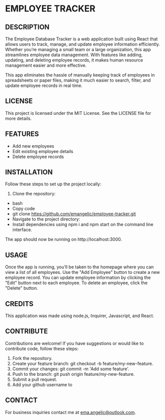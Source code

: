 # EMPLOYEE TRACKER

## DESCRIPTION

The Employee Database Tracker is a web application built using React that allows users to track, manage, and update employee information efficiently. Whether you’re managing a small team or a large organization, this app streamlines employee data management. With features like adding, updating, and deleting employee records, it makes human resource management easier and more effective.

This app eliminates the hassle of manually keeping track of employees in spreadsheets or paper files, making it much easier to search, filter, and update employee records in real time.

## LICENSE

This project is licensed under the MIT License. See the LICENSE file for more details.

## FEATURES

- Add new employees
- Edit existing employee details
- Delete employee records

## INSTALLATION

Follow these steps to set up the project locally:

1. Clone the repository:
- bash
- Copy code
- git clone https://github.com/emangelic/employee-tracker.git
- Navigate to the project directory:
- Install dependencies using npm i and npm start on the command line interface. 

The app should now be running on http://localhost:3000.

## USAGE

Once the app is running, you’ll be taken to the homepage where you can view a list of all employees.
Use the "Add Employee" button to create a new employee record.
You can update employee information by clicking the "Edit" button next to each employee.
To delete an employee, click the "Delete" button.

## CREDITS

This application was made using node.js, Inquirer, Javascript, and React.

## CONTRIBUTE

Contributions are welcome! If you have suggestions or would like to contribute code, follow these steps:

1. Fork the repository.
2. Create your feature branch: git checkout -b feature/my-new-feature.
3. Commit your changes: git commit -m 'Add some feature'.
4. Push to the branch: git push origin feature/my-new-feature.
5. Submit a pull request.
6. Add your github username to

## CONTACT

For business inquiries contact me at ema.angelic@outlook.com.